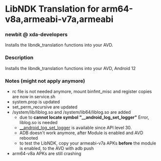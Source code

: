 # LibNDK Translation for arm64-v8a,armeabi-v7a,armeabi
### newbit @ xda-developers
Installs the libndk_translation functions into your AVD.

### Description
Installs the libndk_translation functions into your AVD, Android 12

### Notes (might not apply anymore)
* rc file is not needed anymore, mount binfmt_misc and register copies are now in service.sh
* system.prop is updated
* set_perm_recursive are updated
* /system/lib/liblog.so and /system/lib64/liblog.so are added
	* due to **cannot locate symbol "__android_log_set_logger"** Error, liblog.so is needed
	* [__android_log_set_logger](https://developer.android.com/ndk/reference/group/logging#group___logging_1ga0e29961fa7bd5904bfc142d795af1fd6) is available since API level 30.
	* ADB doesn't work anymore, after Module is enabled and AVD rebooted
	* to test the LibNDK, copy your armeabi-v7a APKs **before** the module is enabled, to the AVD with adb push
* arm64-v8a APKs are still crashing
